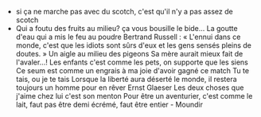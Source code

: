 - si ça ne marche pas avec du scotch, c'est qu'il n'y a pas assez de scotch
- Qui a foutu des fruits au milieu? ça vous bousille le bide...
La goutte d'eau qui a mis le feu au poudre
Bertrand Russell : « L'ennui dans ce monde, c'est que les idiots sont sûrs d'eux et les gens sensés pleins de doutes. »
Un aigle au milieu des pigeons﻿
Sa mère aurait mieux fait de l'avaler...!
Les enfants c'est comme les pets, on supporte que les siens
Ce seum est comme un engrais à ma joie d'avoir gagné ce match
Tu te tais, ou je te tais
Lorsque la liberté aura déserté le monde, il restera toujours un homme pour en rêver Ernst Glaeser
Les deux choses que j'aime chez lui c'est son menton
Pour être un aventurier, c'est comme le lait, faut pas être demi écrémé, faut être entier - Moundir